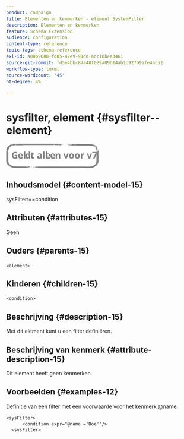 ```yaml
---
product: campaign
title: Elementen en kenmerken - element SystemFilter
description: Elementen en kenmerken
feature: Schema Extension
audience: configuration
content-type: reference
topic-tags: schema-reference
exl-id: a0069688-fd05-42e9-91dd-adc10bea3461
source-git-commit: fd5e4bbc87a48f029a09b14ab1d927b9afe4ac52
workflow-type: tm+mt
source-wordcount: '45'
ht-degree: 4%

---
```


# sysfilter, element {#sysfilter--element}

![](../../../assets/v7-only.svg)

## Inhoudsmodel {#content-model-15}

sysFilter:==condition

## Attributen {#attributes-15}

Geen

## Ouders {#parents-15}

`<element>`

## Kinderen {#children-15}

`<condition>`

## Beschrijving {#description-15}

Met dit element kunt u een filter definiëren.

## Beschrijving van kenmerk {#attribute-description-15}

Dit element heeft geen kenmerken.

## Voorbeelden {#examples-12}

Definitie van een filter met een voorwaarde voor het kenmerk @name:

```
<sysFilter>
      <condition expr="@name ='Doe'"/>
  <sysFilter>
```
